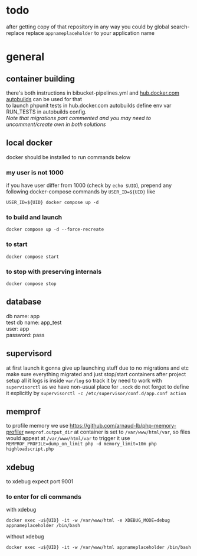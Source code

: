 # todo
after getting copy of that repository in any way you could by global search-replace replace `appnameplaceholder` to your application name

# general

## container building
there's both instructions in bibucket-pipelines.yml and [hub.docker.com autobuilds](https://docs.docker.com/docker-hub/builds/) can be used for that<br>
to launch phpunit tests in hub.docker.com autobuilds define env var RUN_TESTS in autobuilds config.<br>
_Note that migrations part commented and you may need to uncomment/create own in both solutions_

## local docker
docker should be installed to run commands below

### my user is not 1000
if you have user differ from 1000 (check by `echo $UID`), prepend any following docker-compose commands by `USER_ID=${UID}`
like
```
USER_ID=${UID} docker compose up -d
```

### to build and launch
```
docker compose up -d --force-recreate
```

### to start
```
docker compose start
```
### to stop with preserving internals
```
docker compose stop
```

## database
db name: app<br>
test db name: app_test<br>
user: app<br>
password: pass<br>

## supervisord
at first launch it gonna give up launching stuff due to no migrations and etc
make sure everything migrated and just stop/start containers after project setup
all it logs is inside `var/log` so track it by need
to work with `supervisorctl` as we have non-usual place for `.sock` do not forget to define it explicitly by `supervisorctl -c /etc/supervisor/conf.d/app.conf action`

## memprof
to profile memory we use https://github.com/arnaud-lb/php-memory-profiler
`memprof.output_dir` at container is set to `/var/www/html/var`, so files would appeat at `/var/www/html/var`
to trigger it use `MEMPROF_PROFILE=dump_on_limit php -d memory_limit=10m php highloadscript.php`

## xdebug
to xdebug expect port 9001

### to enter for cli commands
with xdebug
```
docker exec -u${UID} -it -w /var/www/html -e XDEBUG_MODE=debug appnameplaceholder /bin/bash
```

without xdebug
```
docker exec -u${UID} -it -w /var/www/html appnameplaceholder /bin/bash
```
